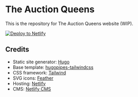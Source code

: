 # The Auction Queens

This is the repository for The Auction Queens website (WIP).

[![Deploy to Netlify](https://www.netlify.com/img/deploy/button.svg)](https://app.netlify.com/start/deploy?repository=https://github.com/lukebennett88/the-auction-queens)

## Credits

- Static site generator: [Hugo](https://gohugo.io)
- Base template: [hugopipes-tailwindcss](https://github.com/budparr/hugopipes-tailwindcss)
- CSS framework: [Tailwind](https://tailwindcss.com)
- SVG icons: [Feather](https://feathericons.com)
- Hosting: [Netlify](https://www.netlify.com)
- CMS: [Netlify CMS](https://www.netlifycms.org)
